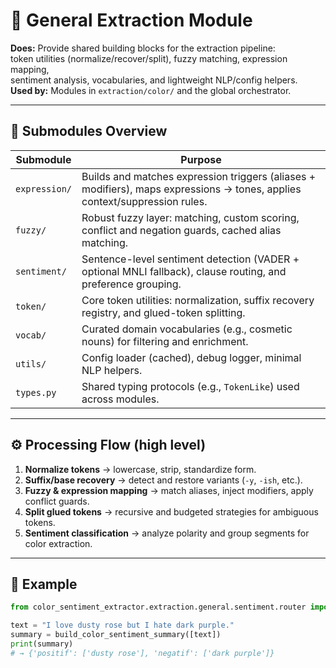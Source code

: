 # 🧰 General Extraction Module

**Does:** Provide shared building blocks for the extraction pipeline:  
token utilities (normalize/recover/split), fuzzy matching, expression mapping,  
sentiment analysis, vocabularies, and lightweight NLP/config helpers.  
**Used by:** Modules in `extraction/color/` and the global orchestrator.

---

## 🧩 Submodules Overview

| Submodule | Purpose |
|---|---|
| `expression/` | Builds and matches expression triggers (aliases + modifiers), maps expressions → tones, applies context/suppression rules. |
| `fuzzy/` | Robust fuzzy layer: matching, custom scoring, conflict and negation guards, cached alias matching. |
| `sentiment/` | Sentence-level sentiment detection (VADER + optional MNLI fallback), clause routing, and preference grouping. |
| `token/` | Core token utilities: normalization, suffix recovery registry, and glued-token splitting. |
| `vocab/` | Curated domain vocabularies (e.g., cosmetic nouns) for filtering and enrichment. |
| `utils/` | Config loader (cached), debug logger, minimal NLP helpers. |
| `types.py` | Shared typing protocols (e.g., `TokenLike`) used across modules. |

---

## ⚙️ Processing Flow (high level)

1. **Normalize tokens** → lowercase, strip, standardize form.  
2. **Suffix/base recovery** → detect and restore variants (`-y`, `-ish`, etc.).  
3. **Fuzzy & expression mapping** → match aliases, inject modifiers, apply conflict guards.  
4. **Split glued tokens** → recursive and budgeted strategies for ambiguous tokens.  
5. **Sentiment classification** → analyze polarity and group segments for color extraction.

---

## 🧠 Example

```python
from color_sentiment_extractor.extraction.general.sentiment.router import build_color_sentiment_summary

text = "I love dusty rose but I hate dark purple."
summary = build_color_sentiment_summary([text])
print(summary)
# → {'positif': ['dusty rose'], 'negatif': ['dark purple']}
